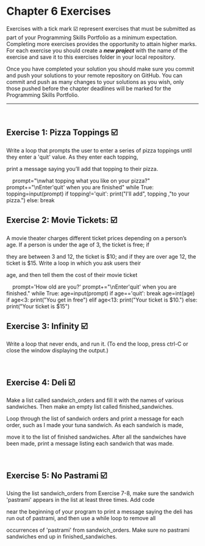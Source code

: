 # Chapter 6 Exercises

Exercises with a tick mark :ballot_box_with_check: represent exercises that must be submitted as part of your Programming Skills Portfolio as a minimum expectation. Completing more exercises provides the opportunity to attain higher marks. For each exercise you should create a _**new project**_ with the name of the exercise and save it to this exercises folder in your local repository.

Once you have completed your solution you should make sure you commit and push your solutions to your remote repository on GitHub. You can commit and push as many changes to your solutions as you wish, only those pushed before the chapter deadlines will be marked for the Programming Skills Portfolio.  

---
&nbsp;

## Exercise 1: Pizza Toppings :ballot_box_with_check:

Write a loop that prompts the user to enter a series of pizza toppings until they enter a 'quit' value. As they enter each topping,

print a message saying you’ll add that topping to their pizza.


&nbsp;
&nbsp;
prompt="\nwhat topping what you like on your pizza?"
prompt+="\nEnter'quit' when you are finished"
while True:
    topping=input(prompt)
    if topping!='quit':
        print("I'll add", topping ,"to your pizza.")
    else:
        break
## Exercise 2: Movie Tickets: :ballot_box_with_check:

A movie theater charges different ticket prices depending on a person’s age. If a person is under the age of 3, the ticket is free; if

they are between 3 and 12, the ticket is $10; and if they are over age 12, the ticket is $15. Write a loop in which you ask users their 

age, and then tell them the cost of their movie ticket

&nbsp;
&nbsp;
prompt='How old are you?'
prompt+="\nEnter'quit' when you are finished."
while True:
    age=input(prompt)
    if age=='quit':
        break
    age=int(age)
    if age<3:
        print("You get in free")
    elif age<13:
        print("Your ticket is $10.")
    else:
        print("Your ticket is $15")
## Exercise 3: Infinity :ballot_box_with_check:

Write a loop that never ends, and run it. (To end the loop, press ctrl-C or close the window displaying the output.)

&nbsp;
&nbsp;

## Exercise 4: Deli :ballot_box_with_check:

Make a list called sandwich_orders and fill it with the names of various sandwiches. Then make an empty list called finished_sandwiches.

Loop through the list of sandwich orders and print a message for each order, such as I made your tuna sandwich. As each sandwich is made, 

move it to the list of finished sandwiches. After all the sandwiches have been made, print a message listing each sandwich that was made.

&nbsp;
&nbsp;

## Exercise 5: No Pastrami :ballot_box_with_check:

Using the list sandwich_orders from Exercise 7-8, make sure the sandwich 'pastrami' appears in the list at least three times. Add code

near the beginning of your program to print a message saying the deli has run out of pastrami, and then use a while loop to remove all 

occurrences of 'pastrami' from sandwich_orders. Make sure no pastrami sandwiches end up in finished_sandwiches.

&nbsp;
&nbsp;


